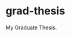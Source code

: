 grad-thesis
===========

My Graduate Thesis.

<!--
Doc.aux         = generado automaticamente por LaTeX aux file
Doc.bbl         = bibliografía generada al ejecutar bibTeX
doc.bib         = base de datos bibliográfica
doc.blg         = log file generado automaticamente por bibTeX
uni.bmp         = escudo UNS en blanco y negro
Thesis.bst      = contiene el estilo para generar la bibliografía 
tesis.cls       = estilo para el formato de la tesis 
doc.dvi         = documento de la tesis
doc.log         = log con los mensajes al compilar doc.tex
a4.sty          = caja para papel A4
t_encabl.sty    = stilos para encabezados de página
doc.tex         = archivo principal de la tesis
titulo.tex      = archivo con la tapa con el formato de la UNS
doc.toc         = generado por LaTeX = tabla de contenidos
-->